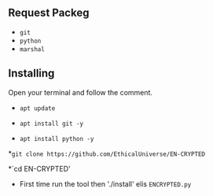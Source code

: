 ## Request Packeg
* `git`
* `python`
* `marshal`

## Installing
Open your terminal and follow the comment.

* `apt update`

* `apt install git -y`

* `apt install python -y`

*`git clone https://github.com/EthicalUniverse/EN-CRYPTED`

*`cd EN-CRYPTED'

* First time run the tool then './install' elis `ENCRYPTED.py`
